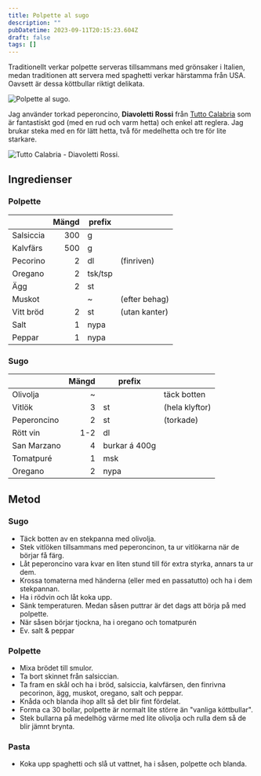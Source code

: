 ```yaml
---
title: Polpette al sugo
description: ""
pubDatetime: 2023-09-11T20:15:23.604Z
draft: false
tags: []
---
```


Traditionellt verkar polpette serveras tillsammans med grönsaker i Italien, medan traditionen att servera med spaghetti verkar härstamma från USA. Oavsett är dessa köttbullar riktigt delikata.

<img src="/assets/polpette.jpg" alt="Polpette al sugo.">

Jag använder torkad peperoncino, **Diavoletti Rossi** från [Tutto Calabria](https://www.tuttocalabria.com/prodotto/diavoletti-rossi/) som är fantastiskt god (med en rud och varm hetta) och enkel att reglera. Jag brukar steka med en för lätt hetta, två för medelhetta och tre för lite starkare. 

<img src="/assets/diavoletti_rossi.png" alt="Tutto Calabria - Diavoletti Rossi.">

## Ingredienser 

### Polpette


|  |Mängd| prefix |  |
|--|--:|--|--|
|Salsiccia|300|g||
|Kalvfärs|500|g||
|Pecorino|2|dl|(finriven)|
|Oregano|2|tsk/tsp||
|Ägg|2|st||
|Muskot||~|(efter behag)||
|Vitt bröd|2|st|(utan kanter)|
|Salt|1|nypa||
|Peppar|1|nypa||


### Sugo
|  |Mängd| prefix |  |
|--|--:|--|--|
|Olivolja|~||täck botten|
|Vitlök|3|st |(hela klyftor)|
|Peperoncino|2|st|(torkade)|
|Rött vin|1-2|dl||
|San Marzano|4|burkar á 400g||
|Tomatpuré|1|msk||
|Oregano|2|nypa||

## Metod

### Sugo 
- Täck botten av en stekpanna med olivolja.
- Stek vitlöken tillsammans med peperoncinon, ta ur vitlökarna när de börjar få färg.
- Låt peperoncino vara kvar en liten stund till för extra styrka, annars ta ur dem.
- Krossa tomaterna med händerna (eller med en passatutto) och ha i dem stekpannan.
- Ha i rödvin och låt koka upp.
- Sänk temperaturen. Medan såsen puttrar är det dags att börja på med polpette.
- När såsen börjar tjockna, ha i oregano och tomatpurén
- Ev. salt & peppar

### Polpette
- Mixa brödet till smulor.
- Ta bort skinnet från salsiccian.
- Ta fram en skål och ha i bröd, salsiccia, kalvfärsen, den finrivna pecorinon, ägg, muskot, oregano, salt och peppar.
- Knåda och blanda ihop allt så det blir fint fördelat.
- Forma ca 30 bollar, polpette är normalt lite större än "vanliga köttbullar".
- Stek bullarna på medelhög värme med lite olivolja och rulla dem så de blir jämnt brynta.

### Pasta
- Koka upp spaghetti och slå ut vattnet, ha i såsen, polpette och blanda.